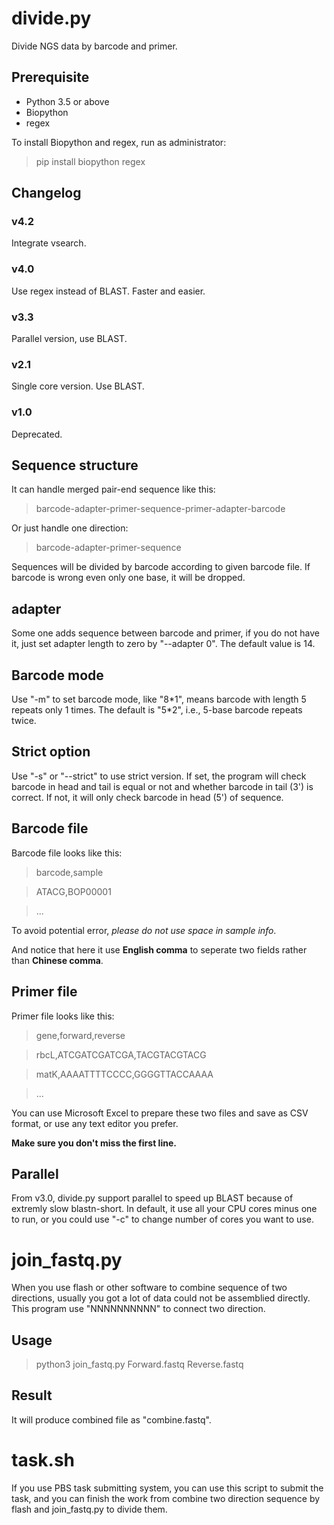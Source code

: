 # divide.py

Divide NGS data by barcode and primer.

## Prerequisite

* Python 3.5 or above
* Biopython
* regex

To install Biopython and regex, run as administrator:

> pip install biopython regex

## Changelog

### v4.2
Integrate vsearch.

### v4.0
Use regex instead of BLAST. Faster and easier.

### v3.3
Parallel version, use BLAST.

### v2.1
Single core version. Use BLAST.

### v1.0
Deprecated.

## Sequence structure

It can handle merged pair-end sequence like this:

>barcode-adapter-primer-sequence-primer-adapter-barcode

Or just handle one direction:

>barcode-adapter-primer-sequence

Sequences will be divided by barcode according to given barcode file.
If barcode is wrong even only one base, it will be dropped.

## adapter

Some one adds sequence between barcode and primer, if you do not have it, just
set adapter length to zero by "--adapter 0". The default value is 14.

## Barcode mode

Use "-m" to set barcode mode, like "8\*1", means barcode with length 5 repeats
only 1 times. The default is "5\*2", i.e., 5-base barcode repeats twice.

## Strict option

Use "-s" or "--strict" to use strict version. If set, the program will check
barcode in head and tail is equal or not and whether barcode in tail (3') is
correct. If not, it will only check barcode in head (5') of sequence.

## Barcode file

Barcode file looks like this:

>    barcode,sample

>    ATACG,BOP00001

>    ...

To avoid potential error, _please do not use space in sample info_.

And notice that here it use **English comma** to seperate two  fields rather
than **Chinese comma**.

## Primer file
Primer file looks like this:

>    gene,forward,reverse

>    rbcL,ATCGATCGATCGA,TACGTACGTACG

>    matK,AAAATTTTCCCC,GGGGTTACCAAAA

>    ...

You can use Microsoft Excel to prepare these two files and save as CSV format,
or use any text editor you prefer.

**Make sure you don't miss the first line.**


## Parallel

From v3.0, divide.py support parallel to speed up BLAST because of extremly
slow blastn-short. In default, it use all your CPU cores minus one to run, or
you could use "-c" to change number of cores you want to use.

# join_fastq.py

When you use flash or other software to combine sequence of two directions,
usually you got a lot of data could not be assemblied directly. This program
use "NNNNNNNNNN" to connect two direction.

## Usage

> python3 join_fastq.py Forward.fastq Reverse.fastq

## Result

It will produce combined file as "combine.fastq". 

# task.sh

If you use PBS task submitting system, you can use this script to submit the
task, and you can finish the work from combine two direction sequence by flash and join_fastq.py to divide them.
